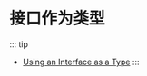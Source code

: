 # 接口作为类型

::: tip
- [Using an Interface as a Type](https://dev.java/learn/interfaces/interfaces-as-a-type/)
:::
